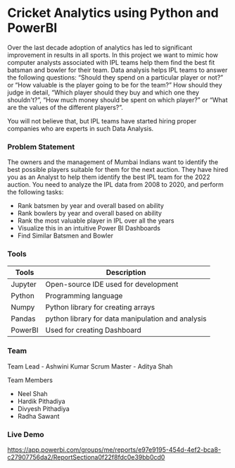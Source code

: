 # Cricket Analytics using Python and PowerBI
Over the last decade adoption of analytics has led to significant improvement in results in all sports. In this project we want to mimic how computer analysts associated with IPL teams help them find the best fit batsman and bowler for their team. Data analysis helps IPL teams to answer the following questions: “Should they spend on a particular player or not?” or “How valuable is the player going to be for the team?” How should they judge in detail, “Which player should they buy and which one they shouldn't?”, “How much money should be spent on which player?” or “What are the values of the different players?”.

You will not believe that, but IPL teams have started hiring proper companies who are experts in
such Data Analysis.

### Problem Statement
The owners and the management of Mumbai Indians want to identify the best possible players suitable for them for the next auction. They have hired you as an Analyst to help them identify the best IPL team for the 2022 auction. You need to analyze the IPL data from 2008 to 2020, and perform the following tasks:
- Rank batsmen by year and overall based on ability
- Rank bowlers by year and overall based on ability
- Rank the most valuable player in IPL over all the years
- Visualize this in an intuitive Power BI Dashboards
- Find Similar Batsmen and Bowler

### Tools
| Tools | Description |
| ------ | ------ |
| Jupyter | Open-source IDE used for development |
| Python | Programming language |
| Numpy | Python library for creating arrays |
| Pandas | python library for data manipulation and analysis |
| PowerBI | Used for creating Dashboard |

### Team
Team Lead - Ashwini Kumar
Scrum Master - Aditya Shah

Team Members
- Neel Shah
- Hardik Pithadiya
- Divyesh Pithadiya
- Radha Sawant


### Live Demo
https://app.powerbi.com/groups/me/reports/e97e9195-454d-4ef2-bca8-c27907756da2/ReportSectiona0f22f8fdc0e39bb0cd0
